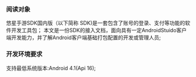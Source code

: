 
### 阅读对象
悠星手游SDK国内版（以下简称 SDK)是一套包含了账号的登录、支付等功能的软件开发工具包；
本文是一份SDK的接入文档，面向具有一定AndroidStuido客户端开发能力，并了解Android客户端基础打包配置的开发或管理人员;

### 开发环境要求
支持最低系统版本:Android 4.1(Api 16);
